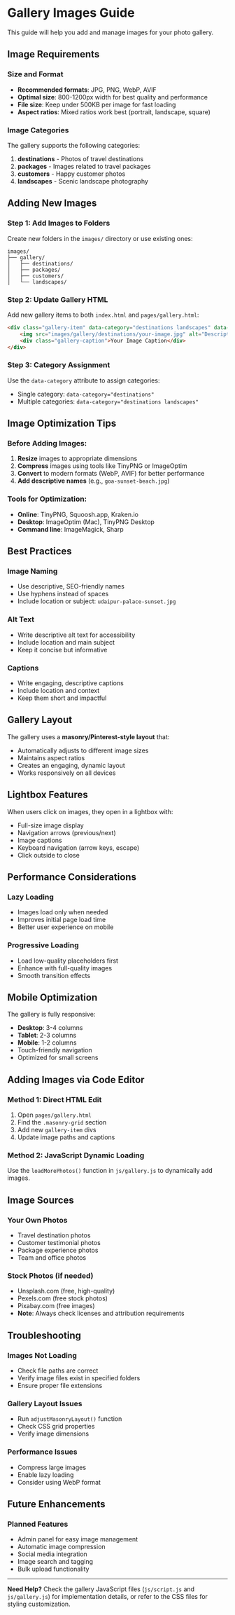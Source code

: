 # Gallery Images Guide

This guide will help you add and manage images for your photo gallery.

## Image Requirements

### Size and Format
- **Recommended formats**: JPG, PNG, WebP, AVIF
- **Optimal size**: 800-1200px width for best quality and performance
- **File size**: Keep under 500KB per image for fast loading
- **Aspect ratios**: Mixed ratios work best (portrait, landscape, square)

### Image Categories
The gallery supports the following categories:

1. **destinations** - Photos of travel destinations
2. **packages** - Images related to travel packages
3. **customers** - Happy customer photos
4. **landscapes** - Scenic landscape photography

## Adding New Images

### Step 1: Add Images to Folders
Create new folders in the `images/` directory or use existing ones:

```
images/
├── gallery/
│   ├── destinations/
│   ├── packages/
│   ├── customers/
│   └── landscapes/
```

### Step 2: Update Gallery HTML
Add new gallery items to both `index.html` and `pages/gallery.html`:

```html
<div class="gallery-item" data-category="destinations landscapes" data-caption="Your Image Caption">
    <img src="images/gallery/destinations/your-image.jpg" alt="Descriptive alt text" loading="lazy">
    <div class="gallery-caption">Your Image Caption</div>
</div>
```

### Step 3: Category Assignment
Use the `data-category` attribute to assign categories:
- Single category: `data-category="destinations"`
- Multiple categories: `data-category="destinations landscapes"`

## Image Optimization Tips

### Before Adding Images:
1. **Resize** images to appropriate dimensions
2. **Compress** images using tools like TinyPNG or ImageOptim
3. **Convert** to modern formats (WebP, AVIF) for better performance
4. **Add descriptive names** (e.g., `goa-sunset-beach.jpg`)

### Tools for Optimization:
- **Online**: TinyPNG, Squoosh.app, Kraken.io
- **Desktop**: ImageOptim (Mac), TinyPNG Desktop
- **Command line**: ImageMagick, Sharp

## Best Practices

### Image Naming
- Use descriptive, SEO-friendly names
- Use hyphens instead of spaces
- Include location or subject: `udaipur-palace-sunset.jpg`

### Alt Text
- Write descriptive alt text for accessibility
- Include location and main subject
- Keep it concise but informative

### Captions
- Write engaging, descriptive captions
- Include location and context
- Keep them short and impactful

## Gallery Layout

The gallery uses a **masonry/Pinterest-style layout** that:
- Automatically adjusts to different image sizes
- Maintains aspect ratios
- Creates an engaging, dynamic layout
- Works responsively on all devices

## Lightbox Features

When users click on images, they open in a lightbox with:
- Full-size image display
- Navigation arrows (previous/next)
- Image captions
- Keyboard navigation (arrow keys, escape)
- Click outside to close

## Performance Considerations

### Lazy Loading
- Images load only when needed
- Improves initial page load time
- Better user experience on mobile

### Progressive Loading
- Load low-quality placeholders first
- Enhance with full-quality images
- Smooth transition effects

## Mobile Optimization

The gallery is fully responsive:
- **Desktop**: 3-4 columns
- **Tablet**: 2-3 columns  
- **Mobile**: 1-2 columns
- Touch-friendly navigation
- Optimized for small screens

## Adding Images via Code Editor

### Method 1: Direct HTML Edit
1. Open `pages/gallery.html`
2. Find the `.masonry-grid` section
3. Add new `gallery-item` divs
4. Update image paths and captions

### Method 2: JavaScript Dynamic Loading
Use the `loadMorePhotos()` function in `js/gallery.js` to dynamically add images.

## Image Sources

### Your Own Photos
- Travel destination photos
- Customer testimonial photos
- Package experience photos
- Team and office photos

### Stock Photos (if needed)
- Unsplash.com (free, high-quality)
- Pexels.com (free stock photos)
- Pixabay.com (free images)
- **Note**: Always check licenses and attribution requirements

## Troubleshooting

### Images Not Loading
- Check file paths are correct
- Verify image files exist in specified folders
- Ensure proper file extensions

### Gallery Layout Issues
- Run `adjustMasonryLayout()` function
- Check CSS grid properties
- Verify image dimensions

### Performance Issues
- Compress large images
- Enable lazy loading
- Consider using WebP format

## Future Enhancements

### Planned Features
- Admin panel for easy image management
- Automatic image compression
- Social media integration
- Image search and tagging
- Bulk upload functionality

---

**Need Help?** 
Check the gallery JavaScript files (`js/script.js` and `js/gallery.js`) for implementation details, or refer to the CSS files for styling customization.
